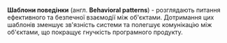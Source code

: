 **Шаблони поведінки** (англ. **Behavioral patterns**) - розглядають питання ефективного
та безпечної взаємодії між об'єктами. Дотримання цих шаблонів зменшує зв'язність системи
та полегшує комунікацію між об'єктами, що покращує гнучкість програмного продукту.